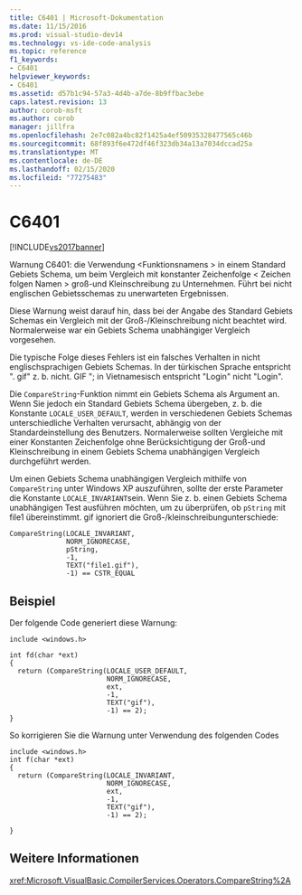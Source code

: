 ```yaml
---
title: C6401 | Microsoft-Dokumentation
ms.date: 11/15/2016
ms.prod: visual-studio-dev14
ms.technology: vs-ide-code-analysis
ms.topic: reference
f1_keywords:
- C6401
helpviewer_keywords:
- C6401
ms.assetid: d57b1c94-57a3-4d4b-a7de-8b9ffbac3ebe
caps.latest.revision: 13
author: corob-msft
ms.author: corob
manager: jillfra
ms.openlocfilehash: 2e7c082a4bc82f1425a4ef50935328477565c46b
ms.sourcegitcommit: 68f893f6e472df46f323db34a13a7034dccad25a
ms.translationtype: MT
ms.contentlocale: de-DE
ms.lasthandoff: 02/15/2020
ms.locfileid: "77275483"
---
```

# <a name="c6401"></a>C6401
[!INCLUDE[vs2017banner](../includes/vs2017banner.md)]

Warnung C6401: die Verwendung \<Funktionsnamens > in einem Standard Gebiets Schema, um beim Vergleich mit konstanter Zeichenfolge \< Zeichen folgen Namen > groß-und Kleinschreibung zu Unternehmen. Führt bei nicht englischen Gebietsschemas zu unerwarteten Ergebnissen.  
  
 Diese Warnung weist darauf hin, dass bei der Angabe des Standard Gebiets Schemas ein Vergleich mit der Groß-/Kleinschreibung nicht beachtet wird. Normalerweise war ein Gebiets Schema unabhängiger Vergleich vorgesehen.  
  
 Die typische Folge dieses Fehlers ist ein falsches Verhalten in nicht englischsprachigen Gebiets Schemas. In der türkischen Sprache entspricht ". gif" z. b. nicht. GIF "; in Vietnamesisch entspricht "Login" nicht "Login".  
  
 Die `CompareString`-Funktion nimmt ein Gebiets Schema als Argument an. Wenn Sie jedoch ein Standard Gebiets Schema übergeben, z. b. die Konstante `LOCALE_USER_DEFAULT`, werden in verschiedenen Gebiets Schemas unterschiedliche Verhalten verursacht, abhängig von der Standardeinstellung des Benutzers. Normalerweise sollten Vergleiche mit einer Konstanten Zeichenfolge ohne Berücksichtigung der Groß-und Kleinschreibung in einem Gebiets Schema unabhängigen Vergleich durchgeführt werden.  
  
 Um einen Gebiets Schema unabhängigen Vergleich mithilfe von `CompareString` unter Windows XP auszuführen, sollte der erste Parameter die Konstante `LOCALE_INVARIANT`sein. Wenn Sie z. b. einen Gebiets Schema unabhängigen Test ausführen möchten, um zu überprüfen, ob `pString` mit file1 übereinstimmt. gif ignoriert die Groß-/kleinschreibungunterschiede:  
  
```  
CompareString(LOCALE_INVARIANT,  
              NORM_IGNORECASE,  
              pString,  
              -1,  
              TEXT("file1.gif"),  
              -1) == CSTR_EQUAL   
```  
  
## <a name="example"></a>Beispiel  
 Der folgende Code generiert diese Warnung:  
  
```  
include <windows.h>  
  
int fd(char *ext)  
{  
  return (CompareString(LOCALE_USER_DEFAULT,  
                        NORM_IGNORECASE,  
                        ext,   
                        -1,   
                        TEXT("gif"),  
                        -1) == 2);  
}  
```  
  
 So korrigieren Sie die Warnung unter Verwendung des folgenden Codes  
  
```  
include <windows.h>  
int f(char *ext)  
{  
  return (CompareString(LOCALE_INVARIANT,  
                        NORM_IGNORECASE,  
                        ext,   
                        -1,   
                        TEXT("gif"),  
                        -1) == 2);  
  
}  
```  
  
## <a name="see-also"></a>Weitere Informationen  
 <xref:Microsoft.VisualBasic.CompilerServices.Operators.CompareString%2A>
